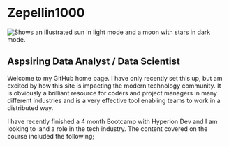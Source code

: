 # Zepellin1000
<picture>
  <source media="(prefers-color-scheme: dark)" srcset="https://user-images.githubusercontent.com/25423296/163456776-7f95b81a-f1ed-45f7-b7ab-8fa810d529fa.png">
  <source media="(prefers-color-scheme: light)" srcset="https://user-images.githubusercontent.com/25423296/163456779-a8556205-d0a5-45e2-ac17-42d089e3c3f8.png">
  <img alt="Shows an illustrated sun in light mode and a moon with stars in dark mode." src="https://user-images.githubusercontent.com/122213041/215332215-d6285edf-afcf-41c0-bd51-977fbf6407cb.jpg">
</picture>





## Aspsiring Data Analyst / Data Scientist

Welcome to my GitHub home page. I have only recently set this up, but am excited by how this site is impacting the modern technology community. It is obviously a brilliant resource for coders and project managers in many different industries and is a very effective tool enabling teams to work in a distributed way.

I have recently finished a 4 month Bootcamp with Hyperion Dev and I am looking to land a role in the tech industry.  The content covered on the course included the following;


